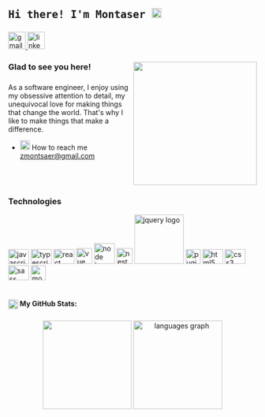 <h2 align="left"><samp>Hi there! I'm Montaser <img src="https://camo.githubusercontent.com/e8e7b06ecf583bc040eb60e44eb5b8e0ecc5421320a92929ce21522dbc34c891/68747470733a2f2f6d656469612e67697068792e636f6d2f6d656469612f6876524a434c467a6361737252346961377a2f67697068792e676966" data-canonical-src="https://media.giphy.com/media/hvRJCLFzcasrR4ia7z/giphy.gif" style="width: 20px; display: inline-block;" data-target="animated-image.originalImage"></samp></h2>

###

<div align="left">
  <a href="mailto:zmontsaer@gmail.com">
  <img src="https://img.shields.io/static/v1?message=Gmail&logo=gmail&label=&color=D14836&logoColor=white&labelColor=&style=for-the-badge" height="35" alt="gmail logo"  />
  </a>
  <a href="https://www.linkedin.com/in/montser-zalloum-5a4895164">
  <img src="https://img.shields.io/static/v1?message=LinkedIn&logo=linkedin&label=&color=0077B5&logoColor=white&labelColor=&style=for-the-badge" height="35" alt="linkedin logo"  />
  </a>
</div>

###

<img align="right" height="250" src="https://github.com/Gapur/Gapur/raw/main/assets/coding.gif"  />

###

###
<h3 align="left">Glad to see you here!</h3>

###
<p>As a software engineer, I enjoy using my obsessive attention to detail, my unequivocal love for making things that change the world. That's why I like to make things that make a difference.</p>



<ul dir="auto">
  <li><img src="https://github.com/Gapur/Gapur/raw/main/assets/letterbox.gif?raw=true" width="20" height="20"> How to reach me <a href="mailto:zmontsaer@gmail.com">zmontsaer@gmail.com</a></li>
</ul>


<br clear="both">

<h3 align="left">Technologies</h3>

<div >
  <img src="https://cdn.jsdelivr.net/gh/devicons/devicon/icons/javascript/javascript-original.svg" height="30" width="42" alt="javascript logo"  />
  <img src="https://cdn.jsdelivr.net/gh/devicons/devicon/icons/typescript/typescript-plain.svg" height="30" width="42" alt="typescript logo"  />
    <img src="https://cdn.jsdelivr.net/gh/devicons/devicon/icons/react/react-original.svg" height="30" width="42" alt="react logo"  />
    <img src="https://avatars.githubusercontent.com/u/6128107?s=200&v=4" height="32" width="auto" alt="vue logo"  />
  <img src="https://upload.wikimedia.org/wikipedia/commons/thumb/d/d9/Node.js_logo.svg/1200px-Node.js_logo.svg.png"  width="42" alt="node logo" />
  <img src="https://docs.nestjs.com/assets/logo-small.svg"  width="32" alt="nest logo" />
    <img src="https://upload.wikimedia.org/wikipedia/commons/thumb/f/fd/JQuery-Logo.svg/2560px-JQuery-Logo.svg.png" width="100" alt="jquery logo"  />
  <img src="https://cdn.dribbble.com/users/1057/screenshots/5978248/media/42dfef899b367d4b66eff3e9d2c6460e.jpg?compress=1&resize=400x300&vertical=top" height="30" width="auto" alt="pugjs logo"  />

  <img src="https://cdn.jsdelivr.net/gh/devicons/devicon/icons/html5/html5-original.svg" height="30" width="42" alt="html5 logo"  />
  <img src="https://cdn.jsdelivr.net/gh/devicons/devicon/icons/css3/css3-original.svg" height="30" width="42" alt="css3 logo"  />
    <img src="https://sass-lang.com/assets/img/logos/logo-b6e1ef6e.svg" height="30" width="42" alt="sass logo"  />
    <img src="https://webimages.mongodb.com/_com_assets/cms/kuyjf3vea2hg34taa-horizontal_default_slate_blue.svg?auto=format%252Ccompress" height="30" width="auto" alt="mongo logo"  />
 
</div>


<br clear="both">

<h4 align="left"><img align="center" width="20" height="20" src="https://github.githubassets.com/images/icons/emoji/unicode/1f4c8.png"  /> My GitHub Stats:</h4>

###
<div align="center">
<img height="180em" src="https://github-readme-stats.vercel.app/api?username=montserZalloum&show_icons=true&hide_border=true&&count_private=true&include_all_commits=true" />

  
  <img height="180em" src="https://github-readme-stats.vercel.app/api/top-langs?locale=en&hide_title=false&layout=compact&card_width=320&langs_count=10&hide_border=true&username=montserZalloum" height="150" alt="languages graph"  />
</div>


<br clear="both">


